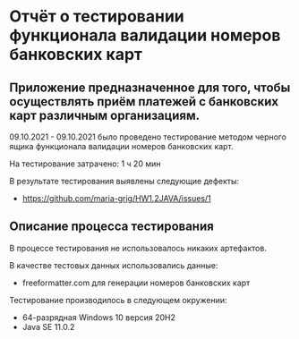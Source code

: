 # Отчёт о тестировании функционала валидации номеров банковских карт

## Приложение предназначенное для того, чтобы осуществлять приём платежей с банковских карт различным организациям.

09.10.2021 - 09.10.2021 было проведено тестирование методом черного ящика функционала валидации номеров банковских карт.

На тестирование затрачено: 1 ч 20 мин

В результате тестирования выявлены следующие дефекты:
* https://github.com/maria-grig/HW1.2JAVA/issues/1

## Описание процесса тестирования

В процессе тестирования не использовалось никаких артефактов.

В качестве тестовых данных использовались данные:
* freeformatter.com для генерации номеров банковских карт

Тестирование производилось в следующем окружении:
* 64-разрядная Windows 10 версия 20H2
* Java SE 11.0.2